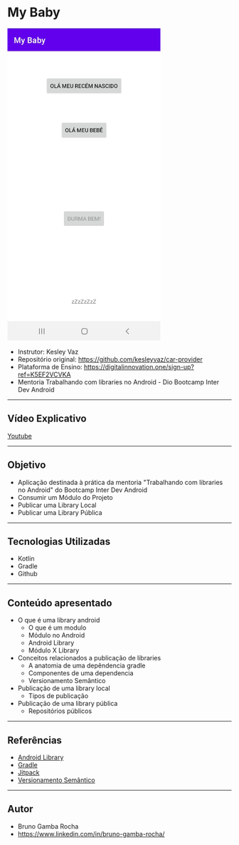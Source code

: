# My Baby

<img src="screenshot.png"/>

- Instrutor: Kesley Vaz
- Repositório original: https://github.com/kesleyvaz/car-provider
- Plataforma de Ensino: https://digitalinnovation.one/sign-up?ref=K5EF2VCVKA
- Mentoria Trabalhando com libraries no Android - Dio Bootcamp Inter Dev Android


<hr>

## Vídeo Explicativo

[Youtube](https://youtu.be/dBXIKZdobyM)


<hr>

##  Objetivo

- Aplicação destinada à prática da mentoria "Trabalhando com libraries no Android" do Bootcamp Inter Dev Android
- Consumir um Módulo do Projeto
- Publicar uma Library Local
- Publicar uma Library Pública


<hr>

## Tecnologias Utilizadas

- Kotlin
- Gradle
- Github


<hr>

## Conteúdo apresentado

- O que é uma library android
    - O que é um modulo
    - Módulo no Android
    - Android Library
    - Módulo X Library
- Conceitos relacionados a publicação de libraries
    - A anatomia de uma depêndencia gradle
    - Componentes de uma dependencia
    - Versionamento Semântico
- Publicação de uma library local
    - Tipos de publicação
- Publicação de uma library pública
    - Repositórios públicos


<hr>

## Referências

- [Android Library](https://developer.android.com/studio/projects/android-library)
- [Gradle](https://docs.gradle.org/current/userguide/declaring_dependencies.html)
- [Jitpack](https://jitpack.io/docs/)
- [Versionamento Semântico](https://medium.com/fiverr-engineering/major-minor-patch-a5298e2e1798)


<hr>

## Autor

- Bruno Gamba Rocha
- https://www.linkedin.com/in/bruno-gamba-rocha/
